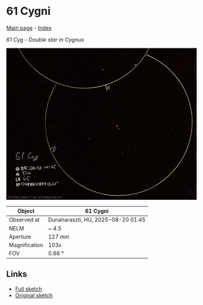 # 61 Cygni

[Main page](../index.md) - [Index](../pages/obj_index.md)

_61 Cyg_ - _Double star in Cygnus_  

![61 Cygni](../img/61-cyg-20250820.jpg)

Object | 61 Cygni
-|-
Observed at | Dunaharaszti, HU, 2025-08-20 01:45
NELM | ~ 4.5
Aperture | 127 mm
Magnification | 103x
FOV | 0.66 °


## Links

- [Full sketch](../img/m27-61-cyg-20250820.jpg)
- [Original sketch](../scan/20250820_2.jpg)
